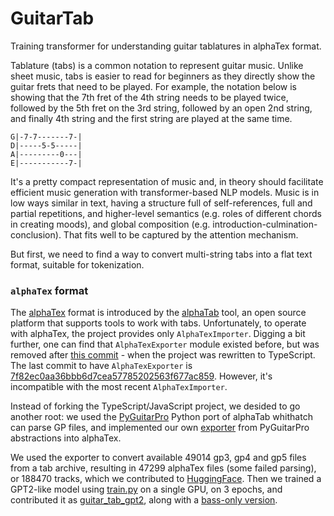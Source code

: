 # GuitarTab

Training transformer for understanding guitar tablatures in alphaTex format.

Tablature (tabs) is a common notation to represent guitar music. Unlike sheet music, tabs is easier to read for beginners as they directly show the guitar frets that need to be played. For example, the notation below is showing that the 7th fret of the 4th string needs to be played twice, followed by the 5th fret on the 3rd string, followed by an open 2nd string, and finally 4th string and the first string are played at the same time.

```
G|-7-7-------7-|
D|-----5-5-----|
A|---------0---|
E|-----------7-|
```

It's a pretty compact representation of music and, in theory should facilitate efficient music generation with transformer-based NLP models. Music is in low ways similar in text, having a structure full of self-references, full and partial repetitions, and higher-level semantics (e.g. roles of different chords in creating moods), and global composition (e.g. introduction-culmination-conclusion). That fits well to be captured by the attention mechanism. 

But first, we need to find a way to convert multi-string tabs into a flat text format, suitable for tokenization. 

### `alphaTex` format

The [alphaTex](https://alphatab.net/docs/alphatex/introduction) format is introduced by the [alphaTab](https://github.com/CoderLine/alphaTab) tool, an open source platform that supports tools to work with tabs. Unfortunately, to operate with alphaTex, the project provides only `AlphaTexImporter`. Digging a bit further, one can find that `AlphaTexExporter` module existed before, but was removed after [this commit](https://github.com/CoderLine/alphaTab/tree/a15680687214b4f9d85832a4152e98f4feeb5590) - when the project was rewritten to TypeScript. The last commit to have `AlphaTexExporter` is [7f82ec0aa36bbb6d7cea57785202563f677ac859](https://github.com/CoderLine/alphaTab/blob/7f82ec0aa36bbb6d7cea57785202563f677ac859/Source/AlphaTab/Exporter/AlphaTexExporter.cs). However, it's incompatible with the most recent `AlphaTexImporter`.

Instead of forking the TypeScript/JavaScript project, we desided to go another root: we used the [PyGuitarPro](https://github.com/Perlence/PyGuitarPro) Python port of alphaTab whithatch can parse GP files, and implemented our own [exporter](gp_to_tex.py) from PyGuitarPro abstractions into alphaTex.

We used the exporter to convert available 49014 gp3, gp4 and gp5 files from a tab archive, resulting in 47299 alphaTex files (some failed parsing), or 188470 tracks, which we contributed to [HuggingFace](https://huggingface.co/datasets/vldsavelyev/guitar_tab). Then we trained a GPT2-like model using [train.py](train.py) on a single GPU, on 3 epochs, and contributed it as [guitar_tab_gpt2](https://huggingface.co/vldsavelyev/guitar_tab_gpt2), along with a [bass-only version](https://huggingface.co/vldsavelyev/guitartab_bass).